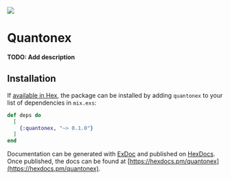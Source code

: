![](https://github.com/maikroempagel/quantonex/workflows/Elixir%20CI/badge.svg)

# Quantonex

**TODO: Add description**

## Installation

If [available in Hex](https://hex.pm/docs/publish), the package can be installed
by adding `quantonex` to your list of dependencies in `mix.exs`:

```elixir
def deps do
  [
    {:quantonex, "~> 0.1.0"}
  ]
end
```

Documentation can be generated with [ExDoc](https://github.com/elixir-lang/ex_doc)
and published on [HexDocs](https://hexdocs.pm). Once published, the docs can
be found at [https://hexdocs.pm/quantonex](https://hexdocs.pm/quantonex).

